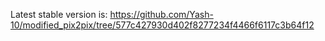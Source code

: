Latest stable version is: https://github.com/Yash-10/modified_pix2pix/tree/577c427930d402f8277234f4466f6117c3b64f12

